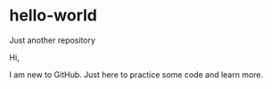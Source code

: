 # hello-world
Just another repository

Hi,

I am new to GitHub.  Just here to practice some code and learn more.
